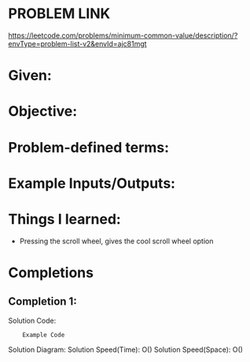 # PROBLEM LINK
https://leetcode.com/problems/minimum-common-value/description/?envType=problem-list-v2&envId=ajc81mgt

# Given: 


# Objective: 



# Problem-defined terms: 


# Example Inputs/Outputs:

# Things I learned:
* Pressing the scroll wheel, gives the cool scroll wheel option
# Completions
## Completion 1:
Solution Code:
``` 
	Example Code
```
Solution Diagram:
Solution Speed(Time): O()
Solution Speed(Space): O() 
